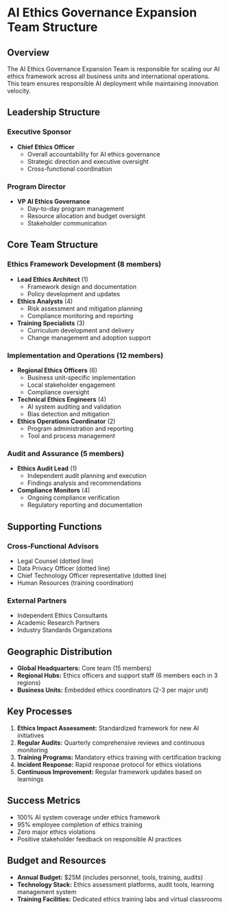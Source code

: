 # AI Ethics Governance Expansion Team Structure

## Overview
The AI Ethics Governance Expansion Team is responsible for scaling our AI ethics framework across all business units and international operations. This team ensures responsible AI deployment while maintaining innovation velocity.

## Leadership Structure

### Executive Sponsor
- **Chief Ethics Officer**
  - Overall accountability for AI ethics governance
  - Strategic direction and executive oversight
  - Cross-functional coordination

### Program Director
- **VP AI Ethics Governance**
  - Day-to-day program management
  - Resource allocation and budget oversight
  - Stakeholder communication

## Core Team Structure

### Ethics Framework Development (8 members)
- **Lead Ethics Architect** (1)
  - Framework design and documentation
  - Policy development and updates
- **Ethics Analysts** (4)
  - Risk assessment and mitigation planning
  - Compliance monitoring and reporting
- **Training Specialists** (3)
  - Curriculum development and delivery
  - Change management and adoption support

### Implementation and Operations (12 members)
- **Regional Ethics Officers** (6)
  - Business unit-specific implementation
  - Local stakeholder engagement
  - Compliance oversight
- **Technical Ethics Engineers** (4)
  - AI system auditing and validation
  - Bias detection and mitigation
- **Ethics Operations Coordinator** (2)
  - Program administration and reporting
  - Tool and process management

### Audit and Assurance (5 members)
- **Ethics Audit Lead** (1)
  - Independent audit planning and execution
  - Findings analysis and recommendations
- **Compliance Monitors** (4)
  - Ongoing compliance verification
  - Regulatory reporting and documentation

## Supporting Functions

### Cross-Functional Advisors
- Legal Counsel (dotted line)
- Data Privacy Officer (dotted line)
- Chief Technology Officer representative (dotted line)
- Human Resources (training coordination)

### External Partners
- Independent Ethics Consultants
- Academic Research Partners
- Industry Standards Organizations

## Geographic Distribution
- **Global Headquarters:** Core team (15 members)
- **Regional Hubs:** Ethics officers and support staff (6 members each in 3 regions)
- **Business Units:** Embedded ethics coordinators (2-3 per major unit)

## Key Processes
1. **Ethics Impact Assessment:** Standardized framework for new AI initiatives
2. **Regular Audits:** Quarterly comprehensive reviews and continuous monitoring
3. **Training Programs:** Mandatory ethics training with certification tracking
4. **Incident Response:** Rapid response protocol for ethics violations
5. **Continuous Improvement:** Regular framework updates based on learnings

## Success Metrics
- 100% AI system coverage under ethics framework
- 95% employee completion of ethics training
- Zero major ethics violations
- Positive stakeholder feedback on responsible AI practices

## Budget and Resources
- **Annual Budget:** $25M (includes personnel, tools, training, audits)
- **Technology Stack:** Ethics assessment platforms, audit tools, learning management system
- **Training Facilities:** Dedicated ethics training labs and virtual classrooms